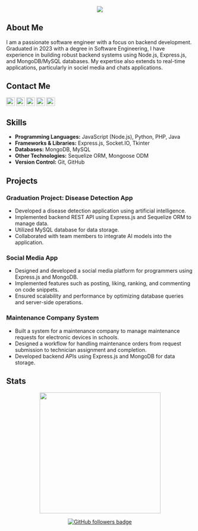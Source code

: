 <h1 align="center" style="border: none; margin-top: 50px">
  <img src="https://readme-typing-svg.herokuapp.com/?lines=This+is+Mohamed+Twfik;Nice+to+meet+you+%F0%9F%91%8B&center=true&size=30">
</h1>

## About Me

I am a passionate software engineer with a focus on backend development. Graduated in 2023 with a degree in Software Engineering, I have experience in building robust backend systems using Node.js, Express.js, and MongoDB/MySQL databases. My expertise also extends to real-time applications, particularly in sociel media and chats applications.


<h2 >Contact Me</h2>
<p>
  <a href="https://www.linkedin.com/in/mohamed-twfik-bb6691216/"><img src="https://img.shields.io/badge/linkedin-%230077B5.svg?&style=flat&logo=linkedin&logoColor=white" height=23></a>
  <a href="mailto:mohamedtwfik910@gmail.com"><img src="https://img.shields.io/badge/Gmail-D14836?style=flat&logo=gmail&logoColor=white" height=23></a>
  <a href="http://wa.me//201143649608"><img src="https://img.shields.io/badge/WhatsApp-25D366?style=flat&logo=whatsapp&logoColor=white" height=23></a>
  <a href="https://github.com/Mohamed-Twfik/"><img src="https://img.shields.io/badge/GitHub-100000?style=flat&logo=github&logoColor=white" height=23></a>
  <a href="https://github.com/Mohamed-Twfik/"><img src="https://img.shields.io/badge/Portfolio-white?style=flat&logo=protodotio&logoColor=black" height=23></a>
</p>


## Skills

- **Programming Languages:** JavaScript (Node.js), Python, PHP, Java
- **Frameworks & Libraries:** Express.js, Socket.IO, Tkinter
- **Databases:** MongoDB, MySQL
- **Other Technologies:** Sequelize ORM, Mongoose ODM
- **Version Control:** Git, GitHub

## Projects

### Graduation Project: Disease Detection App
- Developed a disease detection application using artificial intelligence.
- Implemented backend REST API using Express.js and Sequelize ORM to manage data.
- Utilized MySQL database for data storage.
- Collaborated with team members to integrate AI models into the application.

### Social Media App
- Designed and developed a social media platform for programmers using Express.js and MongoDB.
- Implemented features such as posting, liking, ranking, and commenting on code snippets.
- Ensured scalability and performance by optimizing database queries and server-side operations.

### Maintenance Company System
- Built a system for a maintenance company to manage maintenance requests for electronic devices in schools.
- Designed a workflow for handling maintenance orders from request submission to technician assignment and completion.
- Developed backend APIs using Express.js and MongoDB for data storage.

<h2>Stats</h2>
<p align="center">
<a href="https://github.com/Mohamed-Twfik/">
      <img width=325  src="https://github-readme-stats.vercel.app/api/top-langs/?username=Mohamed-Twfik&hide=c%23,powershell,Mathematica,Ruby,Objective-C,Objective-C%2b%2b,Cuda&title_color=61dafb&text_color=ffffff&icon_color=61dafb&bg_color=20232a&langs_count=8&layout=compact&border_color=61dafb&hide_border=true" />
 </a>
</p>

<p align="center">
  <a href="https://www.github.com/Mohamed-Twfik" target="_blank" rel="noreferrer"><img src="https://img.shields.io/github/followers/Mohamed-Twfik?logo=github&style=for-the-badge&color=282b2f&labelColor=0d1117" alt="GitHub followers badge" /></a>
</p>